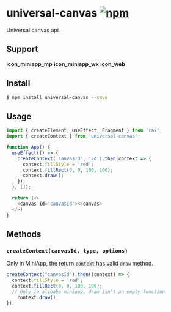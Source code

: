 # universal-canvas [![npm](https://img.shields.io/npm/v/universal-canvas.svg)](https://www.npmjs.com/package/universal-canvas)

Universal canvas api.

## Support

**icon_miniapp_mp** **icon_miniapp_wx** **icon_web**

## Install

```bash
$ npm install universal-canvas --save
```

## Usage

```js
import { createElement, useEffect, Fragment } from 'rax';
import { createContext } from 'universal-canvas';

function App() {
  useEffect(() => {
    createContext('canvasId', '2d').then(context => {
      context.fillStyle = 'red';
      context.fillRect(0, 0, 100, 100);
      context.draw();
    });
  }, []);

  return (<>
    <canvas id='canvasId'></canvas>
  </>)
}
```

## Methods

### `createContext(canvasId, type, options)`

Only in MiniApp, the return `context` has valid `draw` method.

```js
createContext("canvasId").then((context) => {
  context.fillStyle = 'red';
  context.fillRect(0, 0, 100, 100);
  // Only in alibaba miniapp, draw isn't an empty function
	context.draw();
});
```
